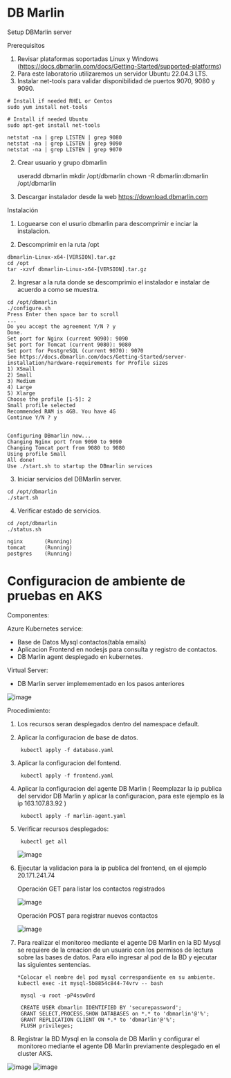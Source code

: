 # DB Marlin

Setup DBMarlin server

  Prerequisitos
  
  1. Revisar plataformas soportadas Linux y Windows (https://docs.dbmarlin.com/docs/Getting-Started/supported-platforms)
  2. Para este laboratorio utilizaremos un servidor Ubuntu 22.04.3 LTS.
  3. Instalar net-tools para validar disponibilidad de puertos 9070, 9080 y 9090.
  
    # Install if needed RHEL or Centos
    sudo yum install net-tools
    
    # Install if needed Ubuntu
    sudo apt-get install net-tools
    
    netstat -na | grep LISTEN | grep 9080
    netstat -na | grep LISTEN | grep 9090
    netstat -na | grep LISTEN | grep 9070
  
  2. Crear usuario y grupo dbmarlin
  
     useradd dbmarlin
     mkdir /opt/dbmarlin
     chown -R dbmarlin:dbmarlin /opt/dbmarlin
  
  3. Descargar instalador desde la web https://download.dbmarlin.com


  Instalación
  
  1. Loguearse con el usurio dbmarlin para descomprimir e inciar la instalacion. 

  2. Descomprimir en la ruta /opt
     
    dbmarlin-Linux-x64-[VERSION].tar.gz 
    cd /opt
    tar -xzvf dbmarlin-Linux-x64-[VERSION].tar.gz

  2. Ingresar a la ruta donde se descomprimio el instalador e instalar de acuerdo a como se muestra.

    cd /opt/dbmarlin
    ./configure.sh
    Press Enter then space bar to scroll
    ...
    Do you accept the agreement Y/N ? y
    Done.
    Set port for Nginx (current 9090): 9090
    Set port for Tomcat (current 9080): 9080
    Set port for PostgreSQL (current 9070): 9070
    See https://docs.dbmarlin.com/docs/Getting-Started/server-installation/hardware-requirements for Profile sizes
    1) XSmall
    2) Small
    3) Medium
    4) Large
    5) Xlarge
    Choose the profile [1-5]: 2
    Small profile selected
    Recommended RAM is 4GB. You have 4G
    Continue Y/N ? y
    
    
    Configuring DBmarlin now...
    Changing Nginx port from 9090 to 9090
    Changing Tomcat port from 9080 to 9080
    Using profile Small
    All done!
    Use ./start.sh to startup the DBmarlin services


  3. Iniciar servicios del DBMarlin server.

    cd /opt/dbmarlin
    ./start.sh

  4. Verificar estado de servicios.

    cd /opt/dbmarlin
    ./status.sh
    
    nginx       (Running)
    tomcat      (Running)
    postgres    (Running)

# Configuracion de ambiente de pruebas en AKS

Componentes:

Azure Kubernetes service:
- Base de Datos Mysql contactos(tabla emails)
- Aplicacion Frontend en nodesjs para consulta y registro de contactos.
- DB Marlin agent desplegado en kubernetes.

Virtual Server:
- DB Marlin server implemementado en los pasos anteriores

![image](https://github.com/juan-conde-21/DBMarlin/assets/13276404/b22f88bc-00f8-4430-82f2-f247cf3c02ca)

Procedimiento:

1. Los recursos seran desplegados dentro del namespace default.
  
2. Aplicar la configuracion de base de datos.

        kubectl apply -f database.yaml

3. Aplicar la configuracion del fontend.
 
        kubectl apply -f frontend.yaml

4. Aplicar la configuracion del agente DB Marlin ( Reemplazar la ip publica del servidor DB Marlin y aplicar la configuracion, para este ejemplo es la ip 163.107.83.92 )

        kubectl apply -f marlin-agent.yaml

5. Verificar recursos desplegados:
 
        kubectl get all

    ![image](https://github.com/juan-conde-21/DBMarlin/assets/13276404/19608ed5-2d5a-4b05-bc01-0c3937300047)

6. Ejecutar la validacion para la ip publica del frontend, en el ejemplo 20.171.241.74

   Operación GET para listar los contactos registrados

   ![image](https://github.com/juan-conde-21/DBMarlin/assets/13276404/9af7d201-6ef1-4efa-bd03-c3aed7cd570d)

   Operación POST para registrar nuevos contactos
 
   ![image](https://github.com/juan-conde-21/DBMarlin/assets/13276404/6eb4760a-68c1-4cef-b512-d29c47bbc9ac)

7. Para realizar el monitoreo mediante el agente DB Marlin en la BD Mysql se requiere de la creacion de un usuario con los permisos de lectura sobre las bases de datos. Para ello ingresar al pod de la BD y ejecutar las siguientes sentencias.

       *Colocar el nombre del pod mysql correspondiente en su ambiente.
       kubectl exec -it mysql-5b8854c844-74vrv -- bash

        mysql -u root -pP4ssw0rd
        
        CREATE USER dbmarlin IDENTIFIED BY 'securepassword';
        GRANT SELECT,PROCESS,SHOW DATABASES on *.* to 'dbmarlin'@'%';
        GRANT REPLICATION CLIENT ON *.* to 'dbmarlin'@'%';
        FLUSH privileges;


8. Registrar la BD Mysql en la consola de DB Marlin y configurar el monitoreo mediante el agente DB Marlin previamente desplegado en el cluster AKS.


![image](https://github.com/juan-conde-21/DBMarlin/assets/13276404/4a817c36-fb79-44ed-8197-dc33f9351e9a)
![image](https://github.com/juan-conde-21/DBMarlin/assets/13276404/4a615e7b-6b81-47ff-8baa-5407f12230c5)







 

  


